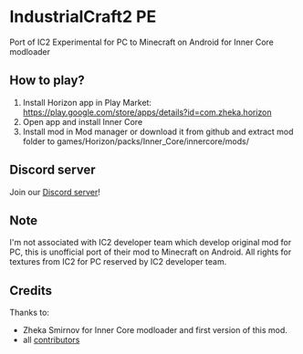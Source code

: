 # IndustrialCraft2 PE
Port of IC2 Experimental for PC to Minecraft on Android for Inner Core modloader

## How to play?
1. Install Horizon app in Play Market: https://play.google.com/store/apps/details?id=com.zheka.horizon
2. Open app and install Inner Core
3. Install mod in Mod manager or download it from github and extract mod folder to games/Horizon/packs/Inner_Core/innercore/mods/

## Discord server
Join our [Discord server](https://discord.gg/jPFntnP0)!

## Note
I'm not associated with IC2 developer team which develop original mod for PC, this is unofficial port of their mod to Minecraft on Android.
All rights for textures from IC2 for PC reserved by IC2 developer team.

## Credits
Thanks to:
* Zheka Smirnov for Inner Core modloader and first version of this mod.
* all [contributors](https://github.com/MineExplorer/IndustrialCraft_2/graphs/contributors)
